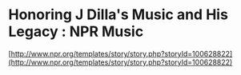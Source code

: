 <!--
id: 79187510
link: http://tumblr.atmos.org/post/79187510/honoring-j-dillas-music-and-his-legacy-npr-music
slug: honoring-j-dillas-music-and-his-legacy-npr-music
date: Tue Feb 17 2009 15:10:57 GMT-0800 (PST)
publish: 2009-02-017
tags: 
title: Honoring J Dilla's Music and His Legacy : NPR Music
-->


Honoring J Dilla's Music and His Legacy : NPR Music
===================================================

[http://www.npr.org/templates/story/story.php?storyId=100628822](http://www.npr.org/templates/story/story.php?storyId=100628822)

